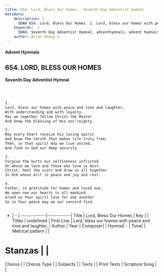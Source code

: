 ```yaml
---
title: 654. Lord, Bless Our Homes - Seventh Day Adventist Hymnal
metadata:
    description: |
      SDAH 654. Lord, Bless Our Homes. 1. Lord, bless our homes with peace and love and laughter, With understanding and with loyalty. May we together follow Christ the Master And know the blessing of His sov’reignty.
    keywords:  |
      SDAH, Seventh Day Adventist Hymnal, adventhymnals, advent hymnals, Lord, Bless Our Homes, Lord, bless our homes with peace and love and laughter, 
    author: Brian Onang'o
---
```


#### Advent Hymnals
## 654. LORD, BLESS OUR HOMES
#### Seventh Day Adventist Hymnal

```txt



1.
Lord, bless our homes with peace and love and laughter,
With understanding and with loyalty.
May we together follow Christ the Master
And know the blessing of His sov’reignty.

2.
May every heart receive His loving spirit
And know the t4ruth that makes life truly free;
Then, in that spirit may we live united,
And find in God our deep security.

3.
Forgive the hurts our selfishness inflicted
On whose we love and those who love us best.
Christ, heal the scars and draw us all together
In Him whose will is peace and joy and rest.

4.
Father, in gratitude for homes and loved one,
We open now our hearts to all mankind.
Grand us Your spirit love for one another
So in Your peace may we our concord find.



```

- |   -  |
-------------|------------|
Title | Lord, Bless Our Homes |
Key |  |
Titles | undefined |
First Line | Lord, bless our homes with peace and love and laughter, |
Author | 
Year | 
Composer|  |
Hymnal|  - |
Tune|  |
Metrical pattern | |
# Stanzas |  |
Chorus |  |
Chorus Type |  |
Subjects |  |
Texts |  |
Print Texts | 
Scripture Song |  |
  
